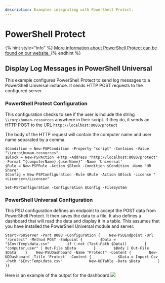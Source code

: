 ```yaml
---
description: Examples integrating with PowerShell Protect.
---
```


# PowerShell Protect

{% hint style="info" %}
[More information about PowerShell Protect can be found on our website. ](https://store.ironmansoftware.com/powershell-protect/)
{% endhint %}

## Display Log Messages in PowerShell Universal <a id="display-log-messages-in-powershell-universal"></a>

This example configures PowerShell Protect to send log messages to a PowerShell Universal instance. It sends HTTP POST requests to the configured server.

### PowerShell Protect Configuration <a id="powershell-protect-configuration"></a>

This configuration checks to see if the user is include the string `\\corp\human-resources` anywhere in their script. If they do, it sends an HTTP POST to the URL `http://localhost:8080/protect`

The body of the HTTP request will contain the computer name and user name separated by a comma.

```text
$Condition = New-PSPCondition -Property "script" -Contains -Value "\\corp\human-resources"
$Block = New-PSPAction -Http -Address "http://localhost:8080/protect" -Format "{computerName},{userName}" -Name 'Universal'
$Rule = New-PSPRule -Action $Block -Condition $Condition -Name "HR Share"
$Config = New-PSPConfiguration -Rule $Rule -Action $Block -License "<License></License>"

Set-PSPConfiguration -Configuration $Config -FileSystem
```

### PowerShell Universal Configuration <a id="powershell-universal-configuration"></a>

This PSU configuration defines an endpoint to accept the POST data from PowerShell Protect. It then saves the data to a file. It also defines a dashboard that will read the data and display it in a table. This assumes that you have installed the PowerShell Universal module and server.

```text
Start-PSUServer -Port 8080 -Configuration {    New-PSUEndpoint -Url "/protect" -Method POST -Endpoint {        $Data = "$Env:Temp\data.csv"        if (-not (Test-Path $Data))        {            "computer,user" | Out-File $Data        }        $Body | Out-File $Data    }​    New-PSUDashboard -Name "Protect" -Content {        New-UDDashboard -Title 'Protect' -Content {            $Data = Import-Csv -Path "$Env:Temp\data.csv"            New-UDTable -Data $Data        }    }}
```

Here is an example of the output for the dashboard.![](https://gblobscdn.gitbook.com/assets%2F-MEuLp20fz-Rt56KSsmu%2F-MOEavYKAK53ueHeiHCF%2F-MOEilnbwR9aCdmFg5uc%2Fimage.png?alt=media&token=005e9fcb-1e9c-4bc3-bc46-2cfd5072bf1d)

